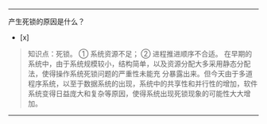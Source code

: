---
产生死锁的原因是什么？
- [x]  

> 知识点：死锁。
> ① 系统资源不足； ② 进程推进顺序不合适。 在早期的系统中，由于系统规模较小，结构简单，以及资源分配大多采用静态分配法，使得操作系统死锁问题的严重性未能充
> 分暴露出来。但今天由于多道程序系统，以至于数据系统的出现，系统中的共享性和并行性的增加，软件系统变得日益庞大和复杂等原因，使得系统出现死锁现象的可能性大大增
> 加。

---